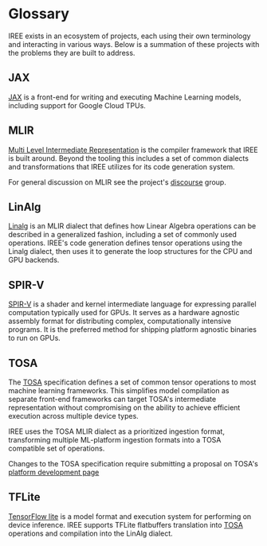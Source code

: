 # Glossary

IREE exists in an ecosystem of projects, each using their own terminology
and interacting in various ways. Below is a summation of these projects
with the problems they are built to address.

## JAX

[JAX](https://github.com/google/jax) is a front-end for writing and
executing Machine Learning models, including support for Google
Cloud TPUs.

## MLIR

[Multi Level Intermediate Representation](https://mlir.llvm.org/) is
the compiler framework that IREE is built around. Beyond the tooling
this includes a set of common dialects and transformations that IREE
utilizes for its code generation system.

For general discussion on MLIR see the project's
[discourse](https://discourse.llvm.org/c/mlir/31) group.

## LinAlg

[Linalg](https://mlir.llvm.org/docs/Dialects/Linalg/) is an MLIR dialect
that defines how Linear Algebra operations can be described in a
generalized fashion, including a set of commonly used operations.
IREE's code generation defines tensor operations using the Linalg
dialect, then uses it to generate the loop structures for the CPU and
GPU backends.

## SPIR-V

[SPIR-V](https://www.khronos.org/spir/) is a shader and kernel intermediate
language for expressing parallel computation typically used for GPUs. It serves
as a hardware agnostic assembly format for distributing complex,
computationally intensive programs. It is the preferred method for
shipping platform agnostic binaries to run on GPUs.

## TOSA

The [TOSA](https://developer.mlplatform.org/w/tosa/) specification defines a
set of common tensor operations to most machine learning frameworks.
This simplifies model compilation as separate front-end frameworks can target
TOSA's intermediate representation without compromising on the ability to
achieve efficient execution across multiple device types.

IREE uses the TOSA MLIR dialect as a prioritized ingestion format, transforming
multiple ML-platform ingestion formats into a TOSA compatible set of operations.

Changes to the TOSA specification require submitting a proposal on TOSA's
[platform development page](https://developer.mlplatform.org/w/tosa/#:~:text=Specification%20Contributions)

## TFLite

[TensorFlow lite](https://www.tensorflow.org/lite) is a model format and
execution system for performing on device inference. IREE supports TFLite
flatbuffers translation into [TOSA](#tosa-dialect) operations and compilation
into the LinAlg dialect.

